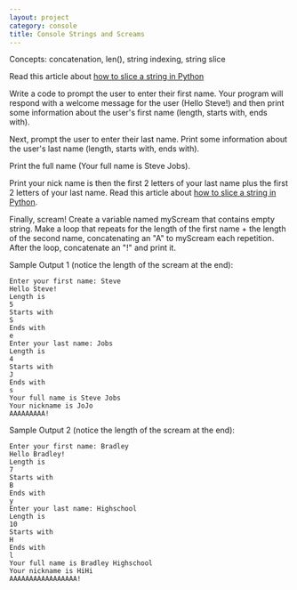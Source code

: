 ```yaml
---
layout: project
category: console
title: Console Strings and Screams
---
```


Concepts: concatenation, len(), string indexing, string slice

Read this article about [how to slice a string in Python](https://www.w3schools.com/python/python_strings_slicing.asp)

Write a code to prompt the user to enter their first name. Your program will respond with a welcome message for the user (Hello Steve!) and then print some information about the user's first name (length, starts with, ends with).

Next, prompt the user to enter their last name. Print some information about the user's last name (length, starts with, ends with).

Print the full name (Your full name is Steve Jobs).

Print your nick name is then the first 2 letters of your last name plus the first 2 letters of your last name. Read this article about [how to slice a string in Python](https://www.w3schools.com/python/python_strings_slicing.asp).

Finally, scream! Create a variable named myScream that contains empty string. Make a loop that repeats for the length of the first name + the length of the second name, concatenating an "A" to myScream each repetition. After the loop, concatenate an "!" and print it.

Sample Output 1 (notice the length of the scream at the end):
```
Enter your first name: Steve
Hello Steve!
Length is
5
Starts with
S
Ends with
e
Enter your last name: Jobs
Length is
4
Starts with
J
Ends with
s
Your full name is Steve Jobs
Your nickname is JoJo
AAAAAAAAA!
```
Sample Output 2  (notice the length of the scream at the end):
```
Enter your first name: Bradley
Hello Bradley!
Length is
7
Starts with
B
Ends with
y
Enter your last name: Highschool
Length is
10
Starts with
H
Ends with
l
Your full name is Bradley Highschool
Your nickname is HiHi
AAAAAAAAAAAAAAAAA!
```
